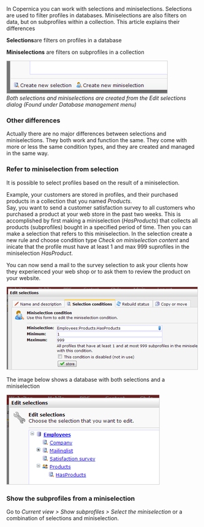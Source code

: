 In Copernica you can work with selections and miniselections. Selections
are used to filter profiles in databases. Miniselections are also
filters on data, but on subprofiles within a collection. This article
explains their differences

**Selections**are filters on profiles in a database

**Miniselections** are filters on subprofiles in a collection

![](images/createselectionminiselection.png) \
*Both selections and miniselections are created from the Edit
selections dialog (Found under Database management menu)*

### Other differences

Actually there are no major differences between selections and
miniselections. They both work and function the same. They come with
more or less the same condition types, and they are created and managed
in the same way.

### Refer to miniselection from selection

It is possible to select profiles based on the result of a
miniselection.

Example, your customers are stored in profiles, and their purchased
products in a collection that you named *Products*. \
Say, you want to send a customer satisfaction survey to all customers
who purchased a product at your web store in the past two weeks. This is
accomplished by first making a miniselection (*HasProducts*) that
collects all products (subprofiles) bought in a specified period of
time. Then you can make a selection that refers to this miniselection.
In the selection create a new rule and choose condition type *Check on
miniselection content* and inicate that the profile must have at least 1
and max 999 suprofiles in the miniselection *HasProduct*.

You can now send a mail to the survey selection to ask your clients how
they experienced your web shop or to ask them to review the product on
your website.

![](images/miniselection-referral.png)

The image below shows a database with both selections and a
miniselection

![](images/selectionandminiselectionoverview.png)

### Show the subprofiles from a miniselection

Go to *Current view \> Show subprofiles \> Select the miniselection* or
a combination of selections and miniselection.